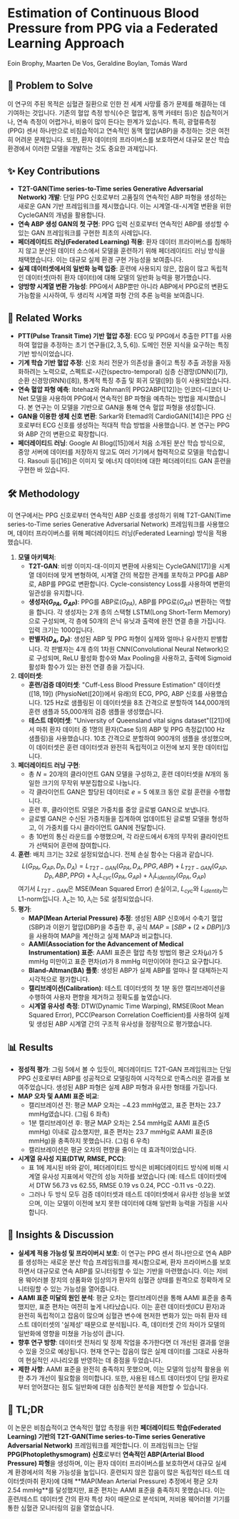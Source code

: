 # Estimation of Continuous Blood Pressure from PPG via a Federated Learning Approach

Eoin Brophy, Maarten De Vos, Geraldine Boylan, Tomás Ward

## 🧩 Problem to Solve

이 연구의 주된 목적은 심혈관 질환으로 인한 전 세계 사망률 증가 문제를 해결하는 데 기여하는 것입니다. 기존의 혈압 측정 방식(수은 혈압계, 동맥 카테터 등)은 침습적이거나, 연속 측정이 어렵거나, 비용이 많이 든다는 한계가 있습니다. 특히, 광혈류측정(PPG) 센서 하나만으로 비침습적이고 연속적인 동맥 혈압(ABP)을 추정하는 것은 여전히 어려운 문제입니다. 또한, 환자 데이터의 프라이버스를 보호하면서 대규모 분산 학습 환경에서 이러한 모델을 개발하는 것도 중요한 과제입니다.

## ✨ Key Contributions

- **T2T-GAN(Time series-to-Time series Generative Adversarial Network) 개발**: 단일 PPG 신호로부터 고품질의 연속적인 ABP 파형을 생성하는 새로운 GAN 기반 프레임워크를 제시했습니다. 이는 시계열-대-시계열 변환을 위한 CycleGAN의 개념을 활용합니다.
- **연속 ABP 생성 GAN의 첫 구현**: PPG 입력 신호로부터 연속적인 ABP를 생성할 수 있는 GAN 프레임워크를 구현한 최초의 사례입니다.
- **페더레이티드 러닝(Federated Learning) 적용**: 환자 데이터 프라이버스를 침해하지 않고 분산된 데이터 소스에서 모델을 훈련하기 위해 페더레이티드 러닝 방식을 채택했습니다. 이는 대규모 실제 환경 구현 가능성을 보여줍니다.
- **실제 데이터셋에서의 일반화 능력 입증**: 훈련에 사용되지 않은, 잡음이 많고 독립적인 데이터셋(마취 환자 데이터)에 대해 모델의 일반화 능력을 평가했습니다.
- **양방향 시계열 변환 가능성**: PPG에서 ABP뿐만 아니라 ABP에서 PPG로의 변환도 가능함을 시사하여, 두 생리적 시계열 파형 간의 추론 능력을 보여줍니다.

## 📎 Related Works

- **PTT(Pulse Transit Time) 기반 혈압 추정**: ECG 및 PPG에서 추출한 PTT를 사용하여 혈압을 추정하는 초기 연구들($[2, 3, 5, 6]$). 도메인 전문 지식을 요구하는 특징 기반 방식이었습니다.
- **기계 학습 기반 혈압 추정**: 신호 처리 전문가 의존성을 줄이고 특징 추출 과정을 자동화하려는 노력으로, 스펙트로-시간(spectro-temporal) 심층 신경망(DNN)($[7]$), 순환 신경망(RNN)($[8]$), 통계적 특징 추출 및 회귀 모델($[9]$) 등이 사용되었습니다.
- **연속 혈압 파형 예측**: Ibtehaz와 Rahman의 PPG2ABP($[12]$)는 인코더-디코더 U-Net 모델을 사용하여 PPG에서 연속적인 BP 파형을 예측하는 방법을 제시했습니다. 본 연구는 이 모델을 기반으로 GAN을 통해 연속 혈압 파형을 생성합니다.
- **GAN을 이용한 생체 신호 변환**: Sarkar와 Etemad의 CardioGAN($[14]$)은 PPG 신호로부터 ECG 신호를 생성하는 적대적 학습 방법을 사용했습니다. 본 연구는 PPG와 ABP 간의 변환으로 확장합니다.
- **페더레이티드 러닝**: Google AI Blog($[15]$)에서 처음 소개된 분산 학습 방식으로, 중앙 서버에 데이터를 저장하지 않고도 여러 기기에서 협력적으로 모델을 학습합니다. Rasouli 등($[16]$)은 이미지 및 에너지 데이터에 대한 페더레이티드 GAN 훈련을 구현한 바 있습니다.

## 🛠️ Methodology

이 연구에서는 PPG 신호로부터 연속적인 ABP 신호를 생성하기 위해 T2T-GAN(Time series-to-Time series Generative Adversarial Network) 프레임워크를 사용했으며, 데이터 프라이버스를 위해 페더레이티드 러닝(Federated Learning) 방식을 적용했습니다.

1. **모델 아키텍처**:
   - **T2T-GAN**: 비쌍 이미지-대-이미지 변환에 사용되는 CycleGAN($[17]$)을 시계열 데이터에 맞게 변형하여, 시계열 간의 복잡한 관계를 포착하고 PPG를 ABP로, ABP를 PPG로 변환합니다. Cycle-consistency Loss를 사용하여 변환의 일관성을 유지합니다.
   - **생성자($G_{PA}$, $G_{AP}$)**: PPG를 ABP로($G_{PA}$), ABP를 PPG로($G_{AP}$) 변환하는 역할을 합니다. 각 생성자는 2개 층의 스택형 LSTM(Long Short-Term Memory)으로 구성되며, 각 층에 50개의 은닉 유닛과 출력에 완전 연결 층을 가집니다. 입력 크기는 1000입니다.
   - **판별자($D_A$, $D_P$)**: 생성된 ABP 및 PPG 파형이 실제와 얼마나 유사한지 판별합니다. 각 판별자는 4개 층의 1차원 CNN(Convolutional Neural Network)으로 구성되며, ReLU 활성화 함수와 Max Pooling을 사용하고, 출력에 Sigmoid 활성화 함수가 있는 완전 연결 층을 가집니다.
2. **데이터셋**:
   - **훈련/검증 데이터셋**: "Cuff-Less Blood Pressure Estimation" 데이터셋($[18, 19]$) (PhysioNet($[20]$)에서 유래)의 ECG, PPG, ABP 신호를 사용했습니다. 125 Hz로 샘플링된 이 데이터셋을 8초 간격으로 분할하여 144,000개의 훈련 샘플과 55,000개의 검증 샘플을 생성했습니다.
   - **테스트 데이터셋**: "University of Queensland vital signs dataset"($[21]$)에서 마취 환자 데이터 중 1명의 환자(Case 5)의 ABP 및 PPG 측정값(100 Hz 샘플링)을 사용했습니다. 10초 간격으로 분할하여 900개의 샘플을 생성했으며, 이 데이터셋은 훈련 데이터셋과 완전히 독립적이고 이전에 보지 못한 데이터입니다.
3. **페더레이티드 러닝 구현**:
   - 총 $N=20$개의 클라이언트 GAN 모델을 구성하고, 훈련 데이터셋을 $N$개의 동일한 크기의 무작위 부분집합으로 나눕니다.
   - 각 클라이언트 GAN은 할당된 데이터로 $e=5$ 에포크 동안 로컬 훈련을 수행합니다.
   - 훈련 후, 클라이언트 모델은 가중치를 중앙 글로벌 GAN으로 보냅니다.
   - 글로벌 GAN은 수신된 가중치들을 집계하여 업데이트된 글로벌 모델을 형성하고, 이 가중치를 다시 클라이언트 GAN에 전달합니다.
   - 총 10번의 통신 라운드를 수행했으며, 각 라운드에서 6개의 무작위 클라이언트가 선택되어 훈련에 참여합니다.
4. **훈련**: 배치 크기는 32로 설정되었습니다. 전체 손실 함수는 다음과 같습니다.
   $$L(G_{PA}, G_{AP}, D_P, D_A) = L_{T2T-GAN}(G_{PA}, D_A, PPG, ABP) + L_{T2T-GAN}(G_{AP}, D_P, ABP, PPG) + \lambda_c L_{cyc}(G_{PA}, G_{AP}) + \lambda_i L_{identity}(G_{PA}, G_{AP})$$
   여기서 $L_{T2T-GAN}$은 MSE(Mean Squared Error) 손실이고, $L_{cyc}$와 $L_{identity}$는 L1-norm입니다. $\lambda_c$는 10, $\lambda_i$는 5로 설정되었습니다.
5. **평가**:
   - **MAP(Mean Arterial Pressure) 추정**: 생성된 ABP 신호에서 수축기 혈압(SBP)과 이완기 혈압(DBP)을 추출한 후, 공식 $MAP = [SBP + (2 \times DBP)] / 3$을 사용하여 MAP을 계산하고 실제 MAP과 비교합니다.
   - **AAMI(Association for the Advancement of Medical Instrumentation) 표준**: AAMI 표준은 혈압 측정 방법의 평균 오차($\mu$)가 5 mmHg 미만이고 표준 편차($\sigma$)가 8 mmHg 미만이어야 한다고 요구합니다.
   - **Bland-Altman(BA) 플롯**: 생성된 ABP가 실제 ABP를 얼마나 잘 대체하는지 시각적으로 평가합니다.
   - **캘리브레이션(Calibration)**: 테스트 데이터셋의 첫 1분 동안 캘리브레이션을 수행하여 사용자 편향을 제거하고 정확도를 높였습니다.
   - **시계열 유사성 측정**: DTW(Dynamic Time Warping), RMSE(Root Mean Squared Error), PCC(Pearson Correlation Coefficient)를 사용하여 실제 및 생성된 ABP 시계열 간의 구조적 유사성을 정량적으로 평가했습니다.

## 📊 Results

- **정성적 평가**: 그림 5에서 볼 수 있듯이, 페더레이티드 T2T-GAN 프레임워크는 단일 PPG 신호로부터 ABP를 성공적으로 모델링하여 시각적으로 만족스러운 결과를 보여주었습니다. 생성된 ABP 파형은 실제 ABP 파형과 유사한 형태를 가집니다.
- **MAP 오차 및 AAMI 표준 비교**:
  - 캘리브레이션 전: 평균 MAP 오차는 $-4.23 \text{ mmHg}$였고, 표준 편차는 $23.7 \text{ mmHg}$였습니다. (그림 6 좌측)
  - 1분 캘리브레이션 후: 평균 MAP 오차는 $2.54 \text{ mmHg}$로 AAMI 표준($5 \text{ mmHg}$) 이내로 감소했지만, 표준 편차는 $23.7 \text{ mmHg}$로 AAMI 표준($8 \text{ mmHg}$)을 충족하지 못했습니다. (그림 6 우측)
  - 캘리브레이션은 평균 오차의 편향을 줄이는 데 효과적이었습니다.
- **시계열 유사성 지표(DTW, RMSE, PCC)**:
  - 표 1에 제시된 바와 같이, 페더레이티드 방식은 비페더레이티드 방식에 비해 시계열 유사성 지표에서 약간의 성능 저하를 보였습니다 (예: 테스트 데이터셋에서 DTW 56.73 vs 62.55, RMSE 0.19 vs 0.24, PCC -0.11 vs -0.22).
  - 그러나 두 방식 모두 검증 데이터셋과 테스트 데이터셋에서 유사한 성능을 보였으며, 이는 모델이 이전에 보지 못한 데이터에 대해 일반화 능력을 가짐을 시사합니다.

## 🧠 Insights & Discussion

- **실세계 적용 가능성 및 프라이버시 보호**: 이 연구는 PPG 센서 하나만으로 연속 ABP를 생성하는 새로운 분산 학습 프레임워크를 제시함으로써, 환자 프라이버스를 보호하면서 대규모로 연속 ABP를 모니터링할 수 있는 기반을 마련했습니다. 이는 저비용 웨어러블 장치의 상품화와 임상의가 환자의 심혈관 상태를 원격으로 정확하게 모니터링할 수 있는 가능성을 열어줍니다.
- **AAMI 표준 미달의 원인 분석**: 평균 오차는 캘리브레이션을 통해 AAMI 표준을 충족했지만, 표준 편차는 여전히 높게 나타났습니다. 이는 훈련 데이터셋(ICU 환자)과 완전히 독립적이고 잡음이 많으며 심혈관 변수에 현저한 변화가 있는 마취 환자 테스트 데이터셋의 '실제성' 때문으로 분석됩니다. 즉, 데이터셋 간의 차이가 모델의 일반화에 영향을 미쳤을 가능성이 큽니다.
- **향후 연구 방향**: 데이터셋 전처리 및 정제 작업을 추가한다면 더 개선된 결과를 얻을 수 있을 것으로 예상됩니다. 현재 연구는 잡음이 많은 실제 데이터를 그대로 사용하여 현실적인 시나리오를 반영하는 데 중점을 두었습니다.
- **제한 사항**: AAMI 표준을 완전히 충족하지 못했으며, 이는 모델의 임상적 활용을 위한 추가 개선이 필요함을 의미합니다. 또한, 사용된 테스트 데이터셋이 단일 환자로부터 얻어졌다는 점도 일반화에 대한 심층적인 분석을 제한할 수 있습니다.

## 📌 TL;DR

이 논문은 비침습적이고 연속적인 혈압 측정을 위한 **페더레이티드 학습(Federated Learning) 기반의 T2T-GAN(Time series-to-Time series Generative Adversarial Network)** 프레임워크를 제안합니다. 이 프레임워크는 단일 **PPG(Photoplethysmogram) 신호**로부터 **연속적인 ABP(Arterial Blood Pressure) 파형**을 생성하며, 이는 환자 데이터 프라이버스를 보호하면서 대규모 실세계 환경에서의 적용 가능성을 높입니다. 훈련되지 않은 잡음이 많은 독립적인 테스트 데이터셋(마취 환자)에 대해 **MAP(Mean Arterial Pressure) 추정에서 평균 오차 $2.54 \text{ mmHg}$**를 달성했지만, 표준 편차는 AAMI 표준을 충족하지 못했습니다. 이는 훈련/테스트 데이터셋 간의 환자 특성 차이 때문으로 분석되며, 저비용 웨어러블 기기를 통한 심혈관 모니터링의 길을 열었습니다.
